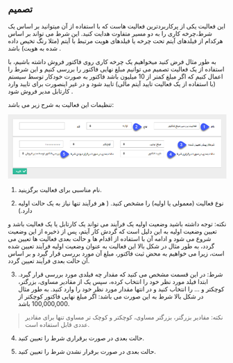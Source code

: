 ﻿## تصمیم

این فعالیت یکی از پرکاربردترین فعالیت هاست که با استفاده از آن میتوانید بر اساس یک شرط،چرخه کاری را به دو مسیر متفاوت هدایت کنید. این شرط می تواند بر اساس هرکدام از فیلدهای آیتم تحت چرخه یا فیلدهای هویت مرتبط با آیتم (مثلا رنگ تخیص داده شده به هویت) باشد .

به طور مثال فرض کنید میخواهیم یک چرخه کاری روی فاکتور فروش داشته باشیم، با استفاده از یک فعالیت تصمیم می توانیم مبلغ نهایی فاکتور را بررسی کنیم و این شرط را اعمال کنیم که اگر مبلغ کمتر از 10 میلیون باشد فاکتور به صورت خودکار توسط سیستم (با استفاده از یک فعالیت تایید آیتم مالی) تایید شود و در غیر اینصورت برای تایید وارد کارتابل مدیر فروش شود .

تنظیمات این فعالیت به شرح زیر می باشد:

![](Decison.png)

1. نام مناسبی برای فعالیت برگزینید.

2. نوع فعالیت (معمولی یا اولیه) را مشخص کنید. ( هر فرآیند تنها نیاز به یک حالت اولیه دارد.)

نکته: توجه داشته باشید وضعیت اولیه یک فرآیند می تواند یک کارتابل یا یک فعالیت باشد و تعیین وضعیت اولیه به این دلیل است که گردش کار آیتم، پس از ذخیره از این وضعیت شروع می شود و ادامه آن با استفاده از اقدام ها و حالت بعدی فعالیت ها تعیین می گردد، به طور مثال در شکل بالا این فعالیت به عنوان وضعیت اولیه فرآیند تعیین شده است، زیرا می خواهیم به محض ثبت فاکتور، مبلغ آن مورد بررسی قرار گیرد و بر اساس آن حالت بعدی فرآیند تعیین گردد.

3. شرط: در این قسمت مشخص می کنید که مقدار چه فیلدی مورد بررسی قرار گیرد. ابتدا فیلد مورد نظر خود را انتخاب کرده، سپس یک از مقادیر مساوی، بزرگتر، کوچکتر و ... را انتخاب کنید و در انتها مقدار مورد نظر خود را وارد کنید. به طور مثال در شکل بالا شرط به این صورت می باشد: اگر مبلغ نهایی فاکتور کوچکتر از 100,000,000 باشد.


> نکته: مقادیر بزرگتر، بزرگتر مساوی، کوچکتر و کوچک تر مساوی تنها برای مقادیر عددی قابل استفاده است.

4. حالت بعدی در صورت برقراری شرط را تعیین کنید.

5. حالت بعدی در صورت برقرار نشدن شرط را تعیین کنید.   


















